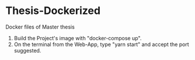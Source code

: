 # Thesis-Dockerized
Docker files of Master thesis 
1. Build the Project's image with "docker-compose up".
2. On the terminal from the Web-App, type "yarn start" and accept the port suggested.
